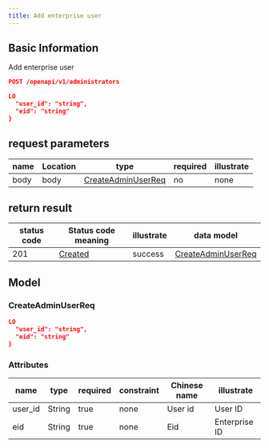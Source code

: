 ```yaml
---
title: Add enterprise user
---
```


## Basic Information

Add enterprise user

```json title="请求路径"
POST /openapi/v1/administrators
```

```json title="Body请求参数"
LO
  "user_id": "string",
  "eid": "string"
}
```

## request parameters

| name | Location | type                                      | required | illustrate |
| ---- | -------- | ----------------------------------------- | -------- | ---------- |
| body | body     | [CreateAdminUserReq](#createadminuserreq) | no       | none       |

## return result

| status code | Status code meaning                                          | illustrate | data model                                |
| ----------- | ------------------------------------------------------------ | ---------- | ----------------------------------------- |
| 201         | [Created](https://tools.ietf.org/html/rfc7231#section-6.3.2) | success    | [CreateAdminUserReq](#createadminuserreq) |

## Model

### CreateAdminUserReq

```json
LO
  "user_id": "string",
  "eid": "string"
}

```

### Attributes

| name                         | type   | required | constraint | Chinese name | illustrate    |
| ---------------------------- | ------ | -------- | ---------- | ------------ | ------------- |
| user_id | String | true     | none       | User id      | User ID       |
| eid                          | String | true     | none       | Eid          | Enterprise ID |